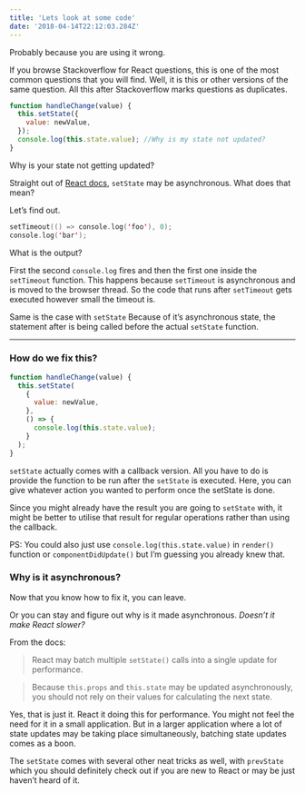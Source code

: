 ```yaml
---
title: 'Lets look at some code'
date: '2018-04-14T22:12:03.284Z'
---
```


Probably because you are using it wrong.

If you browse Stackoverflow for React questions, this is one of the most common questions that you will find. Well, it is this or other versions of the same question. All this after Stackoverflow marks questions as duplicates.

```js
function handleChange(value) {
  this.setState({
    value: newValue,
  });
  console.log(this.state.value); //Why is my state not updated?
}
```

Why is your state not getting updated?

Straight out of [React docs](https://reactjs.org/docs/state-and-lifecycle.html#state-updates-may-be-asynchronous), `setState` may be asynchronous. What does that mean?

Let’s find out.

```swift
setTimeout(() => console.log('foo'), 0);
console.log('bar');
```

What is the output?

First the second `console.log` fires and then the first one inside the `setTimeout` function. This happens because `setTimeout` is asynchronous and is moved to the browser thread. So the code that runs after `setTimeout` gets executed however small the timeout is.

Same is the case with `setState` Because of it’s asynchronous state, the statement after is being called before the actual `setState` function.

---

### How do we fix this?

```js
function handleChange(value) {
  this.setState(
    {
      value: newValue,
    },
    () => {
      console.log(this.state.value);
    }
  );
}
```

`setState` actually comes with a callback version. All you have to do is provide the function to be run after the `setState` is executed. Here, you can give whatever action you wanted to perform once the setState is done.

Since you might already have the result you are going to `setState` with, it might be better to utilise that result for regular operations rather than using the callback.

PS: You could also just use `console.log(this.state.value)` in `render()` function or `componentDidUpdate()` but I’m guessing you already knew that.

### Why is it asynchronous?

Now that you know how to fix it, you can leave.

Or you can stay and figure out why is it made asynchronous. _Doesn’t it make React slower?_

From the docs:

> React may batch multiple `setState()` calls into a single update for performance.

> Because `this.props` and `this.state` may be updated asynchronously, you should not rely on their values for calculating the next state.

Yes, that is just it. React it doing this for performance. You might not feel the need for it in a small application. But in a larger application where a lot of state updates may be taking place simultaneously, batching state updates comes as a boon.

The `setState` comes with several other neat tricks as well, with `prevState` which you should definitely check out if you are new to React or may be just haven’t heard of it.
